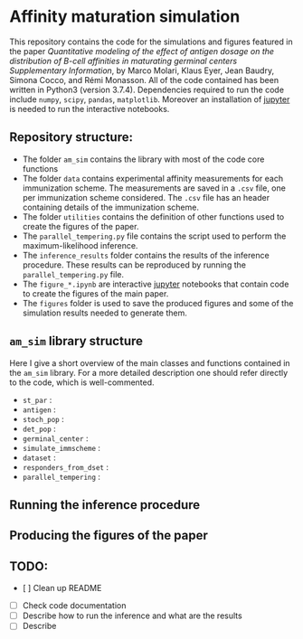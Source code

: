 # Affinity maturation simulation

This repository contains the code for the simulations and figures featured in the paper *Quantitative modeling of the effect of antigen dosage on the distribution of B-cell affinities in maturating germinal centers Supplementary Information*, by Marco Molari, Klaus Eyer, Jean Baudry, Simona Cocco, and Rémi Monasson.
All of the code contained has been written in Python3 (version 3.7.4).
Dependencies required to run the code include `numpy`, `scipy`, `pandas`, `matplotlib`. Moreover an installation of [jupyter](https://jupyter.org) is needed to run the interactive notebooks.

## Repository structure:

- The folder `am_sim` contains the library with most of the code core functions
- The folder `data` contains experimental affinity measurements for each immunization scheme. The measurements are saved in a `.csv` file, one per immunization scheme considered. The `.csv` file has an header containing details of the immunization scheme.
- The folder `utilities` contains the definition of other functions used to create the figures of the paper.
- The `parallel_tempering.py` file contains the script used to perform the maximum-likelihood inference.
- The `inference_results` folder contains the results of the inference procedure. These results can be reproduced by running the `parallel_tempering.py` file.
- The `figure_*.ipynb` are interactive [jupyter](https://jupyter.org) notebooks that contain code to create the figures of the main paper.
- The `figures` folder is used to save the produced figures and some of the simulation results needed to generate them.

## `am_sim` library structure

Here I give a short overview of the main classes and functions contained in the `am_sim` library. For a more detailed description one should refer directly to the code, which is well-commented.


- `st_par` :
- `antigen` :
- `stoch_pop` :
- `det_pop` :
- `germinal_center` :
- `simulate_immscheme` :
- `dataset` :
- `responders_from_dset` :
- `parallel_tempering` :

## Running the inference procedure

## Producing the figures of the paper

## TODO:

- [ ] Clean up README
- [ ] Check code documentation
- [ ] Describe how to run the inference and what are the results
- [ ] Describe
